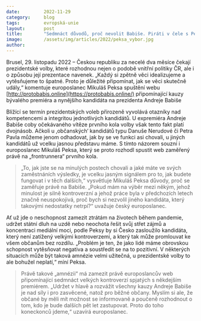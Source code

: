 ```yaml
---
date:         2022-11-29
category:     blog
tags:         evropská-unie
layout:       post
title:        "Sedmnáct důvodů, proč nevolit Babiše. Piráti v čele s Peksou vysvětlují, proč si tohle Česko nezaslouží"
image:        /assets/img/articles/2022/peksa_vybor.jpg
author:       
---
```

Brusel, 29. listopadu 2022 – Českou republiku za necelé dva měsíce čekají prezidentské volby, které rozhodnou nejen o podobě vnitřní politiky ČR, ale i o způsobu její prezentace navenek. „Každý si zpětně věci idealizujeme a vytěsňujeme to špatné. Proto je důležité připomínat, jak se věci skutečně udály,“ komentuje europoslanec Mikuláš Peksa spuštění webu [http://protobabis.online](https://protobabis.online/) připomínající kauzy bývalého premiéra a nynějšího kandidáta na prezidenta Andreje Babiše

Blížící se termín prezidentských voleb přirozeně vyvolává otazníky nad kompetencemi a integritou jednotlivých kandidátů. U expremiéra Andreje Babiše coby očekávaného vítěze prvního kola volby však tento fakt platí dvojnásob. Ačkoli u ‚občanských‘ kandidátů typu Danuše Nerudové či Petra Pavla můžeme jenom odhadovat, jak by se ve funkci asi chovali, u jiných kandidátů už vcelku jasnou představu máme. S tímto názorem souzní i europoslanec Mikuláš Peksa, který se proto rozhodl spustit web zaměřený právě na „frontrunnera“ prvního kola.

> „To, jak jste se na minulých postech chovali a jaké máte ve svých zaměstnáních výsledky, je vcelku jasným signálem pro to, jak budete fungovat i v těch dalších,“ vysvětluje Mikuláš Peksa důvody, proč se zaměřuje právě na Babiše. „Pokud mám na výběr mezi někým, jehož minulost je silně kontroverzní a jehož práce byla v předchozích letech značně neuspokojivá, proč bych si nezvolil jiného kandidáta, který takovými nedostatky netrpí?“ uvažuje český europoslanec.

Ať už jde o neschopnost zamezit ztrátám na životech během pandemie, udržet státní dluh na uzdě nebo neochota řešit svůj střet zájmů a koncentraci mediální moci, podle Peksy by si Česko zasloužilo kandidáta, který není zatížený velkými kontroverzemi, a který tak může promlouvat ke všem občanům bez rozdílu. „Problém je ten, že jako lidé máme obrovskou schopnost vytěsňovat negativa a soustředit se na to pozitivní. V některých situacích může být taková amnézie velmi užitečná, u prezidentské volby to ale bohužel neplatí,“ míní Peksa.

> Právě takové „amnézii“ má zamezit právě europoslancův web připomínající sedmnáct velkých kontroverzí spjatých s někdejším premiérem. „Udržet v hlavě a rozvážit všechny kauzy Andreje Babiše je nad síly i pro zasvěcené, natož pro běžné občany. Myslím si ale, že občané by měli mít možnost se informovaně a poučeně rozhodnout o tom, kdo je bude dalších pět let zastupovat. Proto do toho koneckonců jdeme,“ uzavírá europoslanec.
